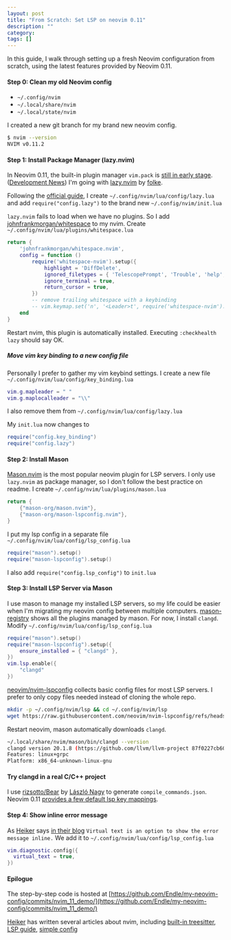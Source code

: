 ```yaml
---
layout: post
title: "From Scratch: Set LSP on neovim 0.11"
description: ""
category: 
tags: []
---
```


In this guide, I walk through setting up a fresh Neovim configuration from scratch, using the latest features provided by Neovim 0.11.

#### Step 0: Clean my old Neovim config

- `~/.config/nvim`
- `~/.local/share/nvim`
- `~/.local/state/nvim`

I created a new git branch for my brand new neovim config.

```bash
$ nvim --version
NVIM v0.11.2
```

#### Step 1: Install Package Manager (lazy.nvim)

In Neovim 0.11, the built-in plugin manager `vim.pack` is [still in early stage](https://web.archive.org/web/20250725133537/https://neovim.io/doc/user/pack.html#vim.pack). ([Development News](https://bsky.app/profile/neovim.io/post/3lt5en72xq22r)) I'm going with [lazy.nvim](https://lazy.folke.io/) by [folke](https://github.com/folke).

Following the [official guide](https://lazy.folke.io/installation), I create `~/.config/nvim/lua/config/lazy.lua` and add `require("config.lazy")` to the brand new `~/.config/nvim/init.lua`

`lazy.nvim` fails to load when we have no plugins. So I add [johnfrankmorgan/whitespace](https://github.com/johnfrankmorgan/whitespace.nvim) to my nvim. Create `~/.config/nvim/lua/plugins/whitespace.lua` 

```lua
return {
    'johnfrankmorgan/whitespace.nvim',
    config = function ()
        require('whitespace-nvim').setup({
            highlight = 'DiffDelete',
            ignored_filetypes = { 'TelescopePrompt', 'Trouble', 'help', 'dashboard' },
            ignore_terminal = true,
            return_cursor = true,
        })
        -- remove trailing whitespace with a keybinding
        -- vim.keymap.set('n', '<Leader>t', require('whitespace-nvim').trim)
    end
}
```

Restart nvim, this plugin is automatically installed. Executing `:checkhealth lazy` should say OK.

##### Move vim key binding to a new config file
Personally I prefer to gather my vim keybind settings. I create a new file `~/.config/nvim/lua/config/key_binding.lua`

```lua
vim.g.mapleader = " "
vim.g.maplocalleader = "\\"
```
I also remove them from `~/.config/nvim/lua/config/lazy.lua`

My `init.lua` now changes to 
```lua
require("config.key_binding")
require("config.lazy")
```

#### Step 2: Install Mason

[Mason.nvim](https://github.com/mason-org/mason.nvim) is the most popular neovim plugin for LSP servers. I only use `lazy.nvim` as package manager, so I don't follow the best practice on readme. I create `~/.config/nvim/lua/plugins/mason.lua`

```lua
return {
    {"mason-org/mason.nvim"},
    {"mason-org/mason-lspconfig.nvim"},
}
```

I put my lsp config in a separate file `~/.config/nvim/lua/config/lsp_config.lua`
```lua
require("mason").setup()
require("mason-lspconfig").setup()
```

I also add `require("config.lsp_config")` to `init.lua`

#### Step 3: Install LSP Server via Mason

I use mason to manage my installed LSP servers, so my life could be easier when I'm migrating my neovim config between multiple computers. 
[mason-registry](https://mason-registry.dev/registry/list) shows all the plugins managed by mason.
For now, I install `clangd`. Modify `~/.config/nvim/lua/config/lsp_config.lua`

```lua
require("mason").setup()
require("mason-lspconfig").setup({
    ensure_installed = { "clangd" },
})
vim.lsp.enable({
    "clangd"
})
```

[neovim/nvim-lspconfig](https://github.com/neovim/nvim-lspconfig) collects basic config files for most LSP servers. I prefer to only copy files needed instead of cloning the whole repo. 

```bash
mkdir -p ~/.config/nvim/lsp && cd ~/.config/nvim/lsp
wget https://raw.githubusercontent.com/neovim/nvim-lspconfig/refs/heads/master/lsp/clangd.lua
```
Restart neovim, mason automatically downloads `clangd`. 

```bash
~/.local/share/nvim/mason/bin/clangd --version
clangd version 20.1.8 (https://github.com/llvm/llvm-project 87f0227cb60147a26a1eeb4fb06e3b505e9c7261)
Features: linux+grpc
Platform: x86_64-unknown-linux-gnu
```

#### Try clangd in a real C/C++ project

I use [rizsotto/Bear](https://github.com/rizsotto/Bear) by [László Nagy](https://github.com/rizsotto) to generate `compile_commands.json`. 
Neovim 0.11 [provides a few default lsp key mappings](https://gpanders.com/blog/whats-new-in-neovim-0-11/#more-default-mappings). 

#### Step 4: Show inline error message
As [Heiker][] says [in their blog](https://vonheikemen.github.io/devlog/tools/neovim-lsp-client-guide/#:~:text=There%20is%20an%20option%20to%20show%20the%20error%20message%20inline%2E%20This%20is%20called%20%22virtual%20text%2E%22%20This%20used%20to%20be%20enabled%20by%20default%2C%20but%20now%20on%20Neovim%20v0%2E11%20is%20disabled%2E) `Virtual text is an option to show the error message inline.` We add it to `~/.config/nvim/lua/config/lsp_config.lua`

```lua
vim.diagnostic.config({
  virtual_text = true,
})
```

#### Epilogue
The step-by-step code is hosted at [https://github.com/Endle/my-neovim-config/commits/nvim_11_demo/](https://github.com/Endle/my-neovim-config/commits/nvim_11_demo/)

[Heiker][] has written several articles about nvim, including [built-in treesitter](https://vonheikemen.github.io/learn-nvim/feature/treesitter.html), [LSP guide](https://vonheikemen.github.io/devlog/tools/neovim-lsp-client-guide/), [simple config](https://vonheikemen.github.io/devlog/tools/simple-neovim-config/)


[Heiker]: https://hachyderm.io/@vonheikemen
